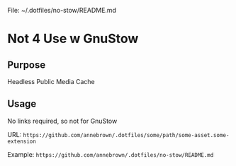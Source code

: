 File: ~/.dotfiles/no-stow/README.md

# Not 4 Use w GnuStow

## Purpose

Headless Public Media Cache 

## Usage

No links required, so not for GnuStow

URL: `https://github.com/annebrown/.dotfiles/some/path/some-asset.some-extension`

Example: `https://github.com/annebrown/.dotfiles/no-stow/README.md`